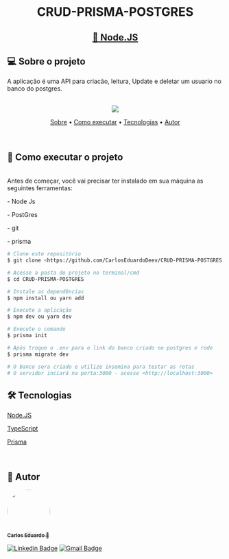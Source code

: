 <h1 align="center">CRUD-PRISMA-POSTGRES</h1>

<h2 align="center">
    <a href="https://nodejs.org/pt-br/">🔗 Node.JS</a>
</h2>
<h2> 💻 Sobre o projeto</h2>
<p>A aplicação é uma API para criacão, leitura, Update e deletar um usuario no banco do postgres.</p>

<div align="center">
<br>
<img src="https://img.shields.io/static/v1?label=status&message=Projeto Completo&color=grnstyle=for-the-badge&logo=ghost"/>
</div>

<p align="center">
 <a href="#-sobre-o-projeto">Sobre</a> •
 <a href="#-como-executar-o-projeto">Como executar</a> •
 <a href="#tecnologias">Tecnologias</a> •  
 <a href="#autor">Autor</a>
</p>

<br>
<h2> 🚀 Como executar o projeto</h2>
<br>
Antes de começar, você vai precisar ter instalado em sua máquina as seguintes ferramentas:

<P> - Node Js</P>
<P> - PostGres</P>
<P> - git</P>
<P> - prisma</P>



```bash
# Clone este repositório
$ git clone <https://github.com/CarlosEduardoDeev/CRUD-PRISMA-POSTGRES.git>

# Acesse a pasta do projeto no terminal/cmd
$ cd CRUD-PRISMA-POSTGRES

# Instale as dependências
$ npm install ou yarn add

# Execute a aplicação
$ npm dev ou yarn dev 

# Execute o comando 
$ prisma init 

# Após troque o .env para o link do banco criado no postgres e rode
$ prisma migrate dev 

# O banco sera criado e utilize insomina para testar as rotas
# O servidor inciará na porta:3000 - acesse <http://localhost:3000>

```
<h2> 🛠 Tecnologias </h2>

<p><a href="https://nodejs.org/pt-br/"> Node.JS</a></p>
<p><a href="https://www.typescriptlang.org/"> TypeScript</a></p>
<p><a href="https://www.prisma.io/"> Prisma</a></p>

<br>

<h2> 🦸 Autor</h2>
<a href="https://blog.rocketseat.com.br/author/thiago/">
 <img style="border-radius: 50%;" src="https://avatars.githubusercontent.com/u/101232394?v=4" width="100px;" alt=""/>
 <br />
 <sub><b>Carlos Eduardo 🚀</b></sub></a> 
 <br />

 [![Linkedin Badge](https://img.shields.io/badge/-Carlos-blue?style=flat-square&logo=Linkedin&logoColor=white&link=https://www.linkedin.com/in/carlos-alves-722a501a1/)](https://www.linkedin.com/in/carlos-alves-722a501a1/) 
[![Gmail Badge](https://img.shields.io/badge/-deev.carloseduardo@gmail.com-c14438?style=flat-square&logo=Gmail&logoColor=white&link=mailto:deev.carloseduardo@gmail.com)](mailto:deev.carloseduardo@gmail.com)